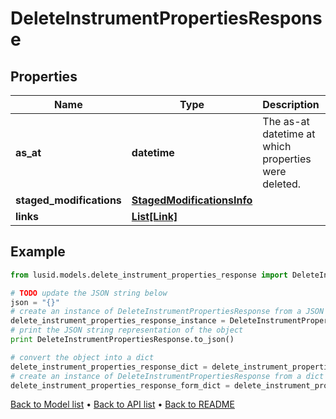 # DeleteInstrumentPropertiesResponse


## Properties
Name | Type | Description | Notes
------------ | ------------- | ------------- | -------------
**as_at** | **datetime** | The as-at datetime at which properties were deleted. | 
**staged_modifications** | [**StagedModificationsInfo**](StagedModificationsInfo.md) |  | [optional] 
**links** | [**List[Link]**](Link.md) |  | [optional] 

## Example

```python
from lusid.models.delete_instrument_properties_response import DeleteInstrumentPropertiesResponse

# TODO update the JSON string below
json = "{}"
# create an instance of DeleteInstrumentPropertiesResponse from a JSON string
delete_instrument_properties_response_instance = DeleteInstrumentPropertiesResponse.from_json(json)
# print the JSON string representation of the object
print DeleteInstrumentPropertiesResponse.to_json()

# convert the object into a dict
delete_instrument_properties_response_dict = delete_instrument_properties_response_instance.to_dict()
# create an instance of DeleteInstrumentPropertiesResponse from a dict
delete_instrument_properties_response_form_dict = delete_instrument_properties_response.from_dict(delete_instrument_properties_response_dict)
```
[Back to Model list](../README.md#documentation-for-models) &#8226; [Back to API list](../README.md#documentation-for-api-endpoints) &#8226; [Back to README](../README.md)


